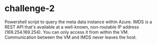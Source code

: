 # challenge-2
Powershell script to query the meta data instance within Azure.
IMDS is a REST API that's available at a well-known, non-routable IP address (169.254.169.254). You can only access it from within the VM. 
Communication between the VM and IMDS never leaves the host.
